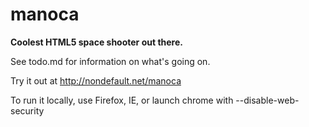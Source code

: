 manoca
======

**Coolest HTML5 space shooter out there.**


See todo.md for information on what's going on.

Try it out at http://nondefault.net/manoca

To run it locally, use Firefox, IE, or launch chrome with --disable-web-security
